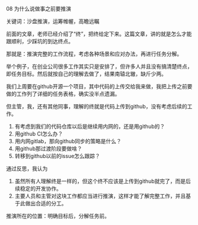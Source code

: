 08 为什么说做事之前要推演

关键词：沙盘推演，运筹帷幄，高瞻远瞩

前面的文章，老师已经介绍了“终”，把终给定下来。这篇文章，讲的就是怎么才能跟顺利，少踩坑的到达终点。

那就是：推演完整的工作流程，考虑各种场景和应对办法，再进行任务分解。

举个例子，在创业公司很多工作其实只是安排了，但许多人并且没有搞清楚终点，即任务目标。然后就按自己的理解去做了，结果南辕北辙，缺斤少两。

我们上周要在github开源一个项目，其中代码的上传交给我来做，我把上传之前要做的工作列了详细的任务表格，确实没半点遗漏。

但主管，我，还有其他同事，理解的终就是代码上传到github，没有考虑后续的工作。

1. 有考虑到我们的代码仓库以后是继续用内网的，还是用github的？
2. 用github CI怎么办？
3. 用内网gitlab，那向github同步的策略是什么？
4. 用github那过渡阶段要做啥？
5. 转移到github以前的issue怎么跟踪？

通过反思，我认为
1. 虽然所有人理解终是一样的，但这个终不应该是上传到github就完了，而是后续稳定的开发协作。
2. 主要人员和主管对这块工作都应当进行推演，这样才能了解完整工作，并且基于此做出合适的分工。

推演所在的位置：明确目标后，分解任务前。